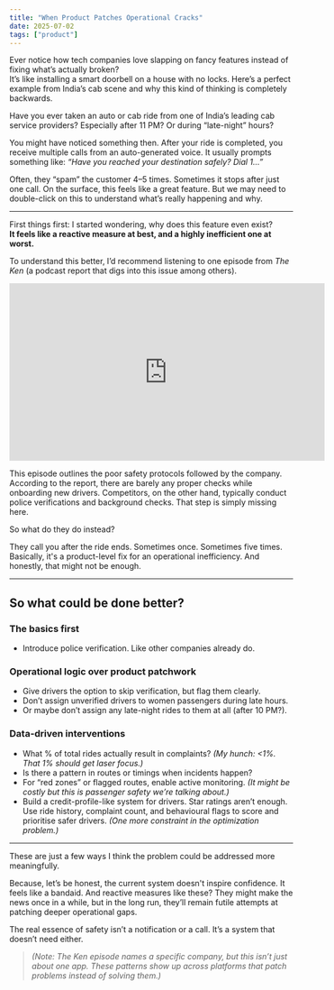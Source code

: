 ```yaml
---
title: "When Product Patches Operational Cracks"
date: 2025-07-02
tags: ["product"]
---
```


Ever notice how tech companies love slapping on fancy features instead of fixing what’s actually broken?  
It’s like installing a smart doorbell on a house with no locks. Here’s a perfect example from India’s cab scene and why this kind of thinking is completely backwards.

Have you ever taken an auto or cab ride from one of India’s leading cab service providers? Especially after 11 PM? Or during “late-night” hours?

You might have noticed something then. After your ride is completed, you receive multiple calls from an auto-generated voice. It usually prompts something like: *“Have you reached your destination safely? Dial 1…”*

Often, they “spam” the customer 4–5 times. Sometimes it stops after just one call. On the surface, this feels like a great feature. But we may need to double-click on this to understand what’s really happening and why.

---

First things first: I started wondering, why does this feature even exist?  
**It feels like a reactive measure at best, and a highly inefficient one at worst.**  

To understand this better, I’d recommend listening to one episode from *The Ken* (a podcast report that digs into this issue among others).

<iframe width="560" height="315" src="https://www.youtube.com/embed/46PLVdNWcuo" frameborder="0" allowfullscreen></iframe>

This episode outlines the poor safety protocols followed by the company. According to the report, there are barely any proper checks while onboarding new drivers. Competitors, on the other hand, typically conduct police verifications and background checks. That step is simply missing here.

So what do they do instead?

They call you after the ride ends. Sometimes once. Sometimes five times. Basically, it's a product-level fix for an operational inefficiency. And honestly, that might not be enough.

---

## So what could be done better?

### The basics first
- Introduce police verification. Like other companies already do.

### Operational logic over product patchwork
- Give drivers the option to skip verification, but flag them clearly.  
- Don’t assign unverified drivers to women passengers during late hours.  
- Or maybe don’t assign any late-night rides to them at all (after 10 PM?).

### Data-driven interventions
- What % of total rides actually result in complaints? *(My hunch: <1%. That 1% should get laser focus.)*  
- Is there a pattern in routes or timings when incidents happen?  
- For “red zones” or flagged routes, enable active monitoring. *(It might be costly but this is passenger safety we’re talking about.)*  
- Build a credit-profile-like system for drivers. Star ratings aren’t enough. Use ride history, complaint count, and behavioural flags to score and prioritise safer drivers. *(One more constraint in the optimization problem.)*

---

These are just a few ways I think the problem could be addressed more meaningfully.

Because, let’s be honest, the current system doesn't inspire confidence. It feels like a bandaid. And reactive measures like these? They might make the news once in a while, but in the long run, they’ll remain futile attempts at patching deeper operational gaps.

The real essence of safety isn’t a notification or a call. It’s a system that doesn’t need either.

> *(Note: The Ken episode names a specific company, but this isn’t just about one app. These patterns show up across platforms that patch problems instead of solving them.)*
